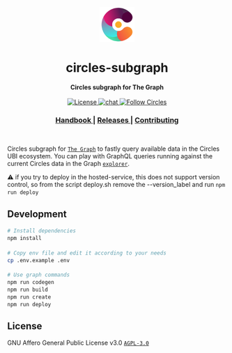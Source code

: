 <div align="center">
	<img width="80" src="https://raw.githubusercontent.com/CirclesUBI/.github/main/assets/logo.svg" />
</div>

<h1 align="center">circles-subgraph</h1>

<div align="center">
 <strong>
   Circles subgraph for The Graph 
 </strong>
</div>

<br />

<div align="center">
  <!-- Licence -->
  <a href="https://github.com/CirclesUBI/circles-subgraph/blob/main/LICENSE">
    <img src="https://img.shields.io/github/license/CirclesUBI/circles-subgraph?style=flat-square&color=%23cc1e66" alt="License" height="18">
  </a>
  <!-- Discourse -->
  <a href="https://aboutcircles.com/">
    <img src="https://img.shields.io/discourse/topics?server=https%3A%2F%2Faboutcircles.com%2F&style=flat-square&color=%23faad26" alt="chat" height="18"/>
  </a>
  <!-- Twitter -->
  <a href="https://twitter.com/CirclesUBI">
    <img src="https://img.shields.io/twitter/follow/circlesubi.svg?label=twitter&style=flat-square&color=%23f14d48" alt="Follow Circles" height="18">
  </a>
</div>

<div align="center">
  <h3>
    <a href="https://handbook.joincircles.net">
      Handbook
    </a>
    <span> | </span>
    <a href="https://github.com/CirclesUBI/circles-subgraph/releases">
      Releases
    </a>
    <span> | </span>
    <a href="https://github.com/CirclesUBI/.github/blob/main/CONTRIBUTING.md">
      Contributing
    </a>
  </h3>
</div>

<br/>

Circles subgraph for [`The Graph`] to fastly query available data in the Circles UBI ecosystem. You can play with GraphQL queries running against the current Circles data in the Graph [`explorer`].

[`the graph`]: https://thegraph.com
[`explorer`]: https://thegraph.com/explorer/subgraph/circlesubi/circles


⚠️ if you try to deploy in the hosted-service, this does not support version control, so from the script deploy.sh remove the --version_label and run `npm run deploy` 

## Development

```bash
# Install dependencies
npm install

# Copy env file and edit it according to your needs
cp .env.example .env

# Use graph commands
npm run codegen
npm run build
npm run create
npm run deploy
```

## License

GNU Affero General Public License v3.0 [`AGPL-3.0`]

[`agpl-3.0`]: https://github.com/CirclesUBI/circles-subgraph/blob/main/LICENSE
